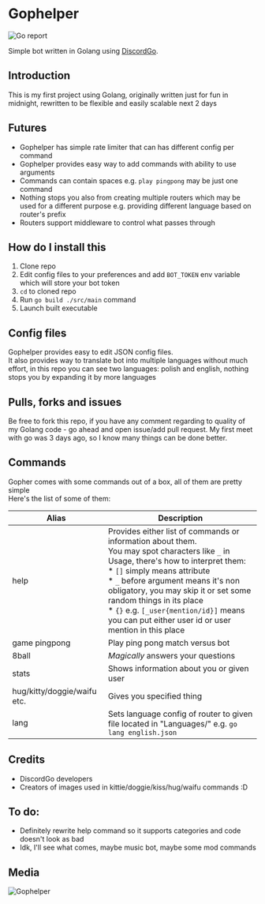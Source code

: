 # Gophelper
![Go report](https://goreportcard.com/badge/github.com/Im-Beast/Gophelper)

Simple bot written in Golang using [DiscordGo](https://github.com/bwmarrin/discordgo).

## Introduction
This is my first project using Golang, originally written just for fun in midnight, rewritten to be flexible and easily scalable next 2 days

## Futures
* Gophelper has simple rate limiter that can has different config per command
* Gophelper provides easy way to add commands with ability to use arguments
* Commands can contain spaces e.g. `play pingpong` may be just one command
* Nothing stops you also from creating multiple routers which may be used for a different purpose e.g. providing different language based on router's prefix
* Routers support middleware to control what passes through

## How do I install this
1. Clone repo
2. Edit config files to your preferences and add `BOT_TOKEN` env variable which will store your bot token
3. `cd` to cloned repo
4. Run `go build ./src/main` command
5. Launch built executable

## Config files
Gophelper provides easy to edit JSON config files. <br>
It also provides way to translate bot into multiple languages without much effort, in this repo you can see two languages: polish and english, nothing stops you by expanding it by more languages

## Pulls, forks and issues
Be free to fork this repo, if you have any comment regarding to quality of my Golang code - go ahead and open issue/add pull request. My first meet with go was 3 days ago, so I know many things can be done better.

## Commands
Gopher comes with some commands out of a box, all of them are pretty simple <br>
Here's the list of some of them: <br>

| Alias                       | Description                                                                                                                                                                                                                                                                                                                                                                                 |
|-----------------------------|---------------------------------------------------------------------------------------------------------------------------------------------------------------------------------------------------------------------------------------------------------------------------------------------------------------------------------------------------------------------------------------------|
| help                        | Provides either list of commands or information about them.<br>You may spot characters like `_` in Usage, there's how to interpret them:<br> * `[]` simply means attribute<br> * `_` before argument means it's non obligatory, you may skip it or set some random things in its place<br> * `{}` e.g. `[_user{mention/id}]` means you can put either user id or user mention in this place |
| game pingpong               | Play ping pong match versus bot                                                                                                                                                                                                                                                                                                                                                             |
| 8ball                       | *Magically* answers your questions                                                                                                                                                                                                                                                                                                                                                          |
| stats                       | Shows information about you or given user                                                                                                                                                                                                                                                                                                                                                   |
| hug/kitty/doggie/waifu etc. | Gives you specified thing                                                                                                                                                                                                                                                                                                                                                                   |
| lang                        | Sets language config of router to given file located in "Languages/" e.g. `go lang english.json`                                                                                                                                                                                                                                                                                            |

## Credits
* DiscordGo developers
* Creators of images used in kittie/doggie/kiss/hug/waifu commands :D

## To do:
* Definitely rewrite help command so it supports categories and code doesn't look as bad
* Idk, I'll see what comes, maybe music bot, maybe some mod commands

## Media
![Gophelper](https://i.imgur.com/cucVVuM.gif)